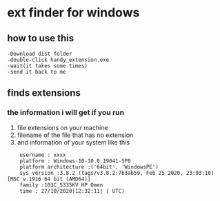 # ext finder for windows
## how to use this
    -Download dist folder
    -double-click handy_extension.exe
    -wait(it takes some times)
    -send it back to me
## finds extensions
### the information i will get if you run
1. file extensions on your machine
2. filename of the file that has no extension
3. and information of your system like this

```
    username : xxxx
    platform : Windows-10-10.0.19041-SP0
    platform architecture :('64bit', 'WindowsPE')
    sys version :3.8.2 (tags/v3.8.2:7b3ab59, Feb 25 2020, 23:03:10) [MSC v.1916 64 bit (AMD64)]
    family :103C_5335KV HP Omen
    time : 27/10/2020|12:32:11| ( UTC)
```